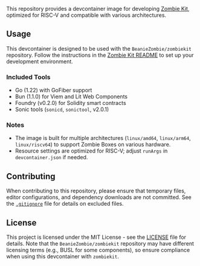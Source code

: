  This repository provides a devcontainer image for developing [Zombie Kit](https://github.com/BeanieZombie/zombiekit), optimized for RISC-V and compatible with various architectures.

 ## Usage

 This devcontainer is designed to be used with the `BeanieZombie/zombiekit` repository. Follow the instructions in the [Zombie Kit README](https://github.com/BeanieZombie/zombiekit/blob/main/README.md) to set up your development environment.

 ### Included Tools
 - Go (1.22) with GoFiber support
 - Bun (1.1.0) for Viem and Lit Web Components
 - Foundry (v0.2.0) for Solidity smart contracts
 - Sonic tools (`sonicd`, `sonictool`, v2.0.1)

 ### Notes
 - The image is built for multiple architectures (`linux/amd64`, `linux/arm64`, `linux/riscv64`) to support Zombie Boxes on various hardware.
 - Resource settings are optimized for RISC-V; adjust `runArgs` in `devcontainer.json` if needed.

 ## Contributing

 When contributing to this repository, please ensure that temporary files, editor configurations, and dependency downloads are not committed. See the [`.gitignore`](./.gitignore) file for details on excluded files.

 ## License

 This project is licensed under the MIT License - see the [LICENSE](LICENSE) file for details. Note that the `BeanieZombie/zombiekit` repository may have different licensing terms (e.g., BUSL for some components), so ensure compliance when using this devcontainer with `zombiekit`.